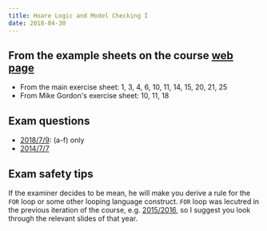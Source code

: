 ```yaml
---
title: Hoare Logic and Model Checking I
date: 2018-04-30
---
```


## From the example sheets on the course [web page](http://www.cl.cam.ac.uk/teaching/current/HLog+ModC/materials.html)

  - From the main exercise sheet: 1, 3, 4, 6, 10, 11, 14, 15, 20, 21, 25
  - From Mike Gordon's exercise sheet: 10, 11, 18

## Exam questions

  - [2018/7/9](https://www.cl.cam.ac.uk/teaching/exams/pastpapers/y2018p9q7.pdf):
    (a-f) only
  - [2014/7/7](https://www.cl.cam.ac.uk/teaching/exams/pastpapers/y2014p7q7.pdf)

## Exam safety tips

If the examiner decides to be mean, he will make you derive a rule for the `FOR`
loop or some other looping language construct. `FOR` loop was lecutred in the
previous iteration of the course, e.g.
[2015/2016](https://www.cl.cam.ac.uk/teaching/1516/HLog+ModC/materials.html), so
I suggest you look through the relevant slides of that year.
